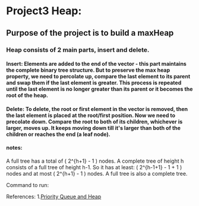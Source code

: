 # Project3 Heap:
## Purpose of the project is to build a maxHeap

### Heap consists of 2 main parts, insert and delete. 
#### Insert: Elements are added to the end of the vector - this part maintains the complete binary tree structure. But to preserve the max heap property, we need to percolate up, compare the last element to its parent and swap them if the last element is greater. This process is repeated until the last element is no longer greater than its parent or it becomes the root of the heap.

#### Delete: To delete, the root or first element in the vector is removed, then the last element is placed at the root/first position. Now we need to precolate down. Compare the root to both of its children, whichever is larger, moves up. It keeps moving down till it's larger than both of the children or reaches the end (a leaf node).


#### notes:
A full tree has a total of \( 2^{h+1} - 1 \) nodes.
A complete tree of height h consists of a full tree of height h-1. So it has at least: \( 2^{h-1+1} - 1 + 1 \) nodes and at most \( 2^{h+1} - 1 \) nodes. A full tree is also a complete tree. 

Command to run:


References:
1.[Priority Queue and Heap](https://www.cs.hunter.cuny.edu/~sweiss/course_materials/csci335/lecture_notes/chapter06.pdf)
